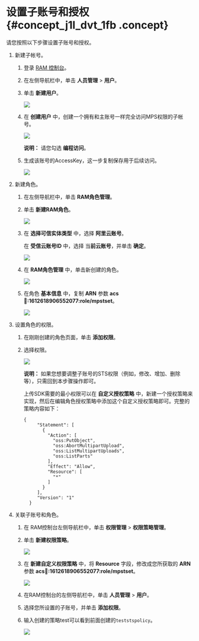 # 设置子账号和授权 {#concept_j1l_dvt_1fb .concept}

请您按照以下步骤设置子账号和授权。

1.  新建子帐号。
    1.  登录 [RAM 控制台](https://ram.console.aliyun.com/#/overview)。
    2.  在左侧导航栏中，单击 **人员管理** \> **用户**。
    3.  单击 **新建用户**。

        ![](http://static-aliyun-doc.oss-cn-hangzhou.aliyuncs.com/assets/img/11386/154864430138142_zh-CN.png)

    4.  在 **创建用户** 中，创建一个拥有和主账号一样完全访问MPS权限的子帐号。

        ![](http://static-aliyun-doc.oss-cn-hangzhou.aliyuncs.com/assets/img/11386/154864430138144_zh-CN.png)

        **说明：** 请您勾选 **编程访问**。

    5.  生成该账号的AccessKey，这一步复制保存用于后续访问。

        ![](http://static-aliyun-doc.oss-cn-hangzhou.aliyuncs.com/assets/img/11386/154864430138167_zh-CN.png)

2.  新建角色。
    1.  在左侧导航栏中，单击 **RAM角色管理**。
    2.  单击 **新建RAM角色**。

        ![](http://static-aliyun-doc.oss-cn-hangzhou.aliyuncs.com/assets/img/11386/154864430138200_zh-CN.png)

    3.  在 **选择可信实体类型** 中，选择 **阿里云账号**。

        在 **受信云账号ID** 中，选择 当**前云账号**，并单击 **确定**。

        ![](http://static-aliyun-doc.oss-cn-hangzhou.aliyuncs.com/assets/img/11386/154864430138201_zh-CN.png)

    4.  在 **RAM角色管理** 中，单击新创建的角色。

        ![](http://static-aliyun-doc.oss-cn-hangzhou.aliyuncs.com/assets/img/11386/154864430138216_zh-CN.png)

    5.  在角色 **基本信息** 中，复制 **ARN** 参数 **acs:ram::1612618906552077:role/mpstset**。

        ![](http://static-aliyun-doc.oss-cn-hangzhou.aliyuncs.com/assets/img/11386/154864430238202_zh-CN.png)

3.  设置角色的权限。
    1.  在刚刚创建的角色页面，单击 **添加权限**。
    2.  选择权限。

        ![](http://static-aliyun-doc.oss-cn-hangzhou.aliyuncs.com/assets/img/11386/154864430238204_zh-CN.png)

        **说明：** 如果您想要调整子账号的STS权限（例如，修改、增加、删除等），只需回到本步骤操作即可。

        上传SDK需要的最小权限可以在 **自定义授权策略** 中，新建一个授权策略来实现，然后在编辑角色授权策略中添加这个自定义授权策略即可。完整的策略内容如下：

        ```
        {
             "Statement": [
               {
                 "Action": [
                   "oss:PutObject",
                   "oss:AbortMultipartUpload",
                   "oss:ListMultipartUploads",
                   "oss:ListParts"
                 ],
                 "Effect": "Allow",
                 "Resource": [
                   "*"
                 ]
               }
             ],
             "Version": "1"
          }
        ```

4.  关联子账号和角色。
    1.  在 RAM控制台左侧导航栏中，单击 **权限管理** \> **权限策略管理**。
    2.  单击 **新建权限策略**。

        ![](http://static-aliyun-doc.oss-cn-hangzhou.aliyuncs.com/assets/img/11386/154864430238208_zh-CN.png)

    3.  在 **新建自定义权限策略** 中，将 **Resource** 字段，修改成您所获取的 **ARN** 参数 **acs:ram::1612618906552077:role/mpstset**。

        ![](http://static-aliyun-doc.oss-cn-hangzhou.aliyuncs.com/assets/img/11386/154864430238218_zh-CN.png)

    4.  在RAM控制台的左侧导航栏中，单击 **人员管理** \> **用户**。
    5.  选择您所设置的子账号，并单击 **添加权限**。
    6.  输入创建的策略test可以看到前面创建的`teststspolicy`。

        ![](http://static-aliyun-doc.oss-cn-hangzhou.aliyuncs.com/assets/img/11386/154864430238232_zh-CN.png)


